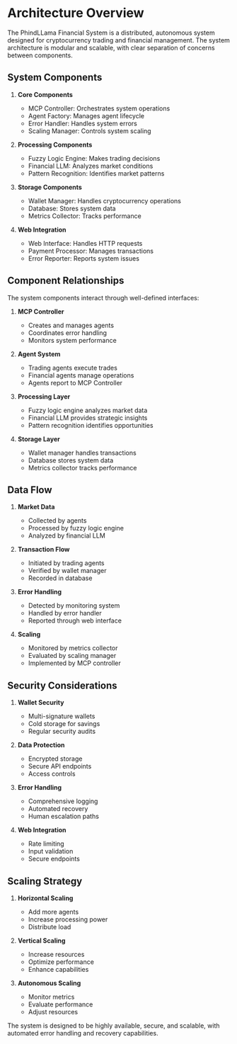 # Architecture Overview

The PhindLLama Financial System is a distributed, autonomous system designed for cryptocurrency trading and financial management. The system architecture is modular and scalable, with clear separation of concerns between components.

## System Components

1. **Core Components**
   - MCP Controller: Orchestrates system operations
   - Agent Factory: Manages agent lifecycle
   - Error Handler: Handles system errors
   - Scaling Manager: Controls system scaling

2. **Processing Components**
   - Fuzzy Logic Engine: Makes trading decisions
   - Financial LLM: Analyzes market conditions
   - Pattern Recognition: Identifies market patterns

3. **Storage Components**
   - Wallet Manager: Handles cryptocurrency operations
   - Database: Stores system data
   - Metrics Collector: Tracks performance

4. **Web Integration**
   - Web Interface: Handles HTTP requests
   - Payment Processor: Manages transactions
   - Error Reporter: Reports system issues

## Component Relationships

The system components interact through well-defined interfaces:

1. **MCP Controller**
   - Creates and manages agents
   - Coordinates error handling
   - Monitors system performance

2. **Agent System**
   - Trading agents execute trades
   - Financial agents manage operations
   - Agents report to MCP Controller

3. **Processing Layer**
   - Fuzzy logic engine analyzes market data
   - Financial LLM provides strategic insights
   - Pattern recognition identifies opportunities

4. **Storage Layer**
   - Wallet manager handles transactions
   - Database stores system data
   - Metrics collector tracks performance

## Data Flow

1. **Market Data**
   - Collected by agents
   - Processed by fuzzy logic engine
   - Analyzed by financial LLM

2. **Transaction Flow**
   - Initiated by trading agents
   - Verified by wallet manager
   - Recorded in database

3. **Error Handling**
   - Detected by monitoring system
   - Handled by error handler
   - Reported through web interface

4. **Scaling**
   - Monitored by metrics collector
   - Evaluated by scaling manager
   - Implemented by MCP controller

## Security Considerations

1. **Wallet Security**
   - Multi-signature wallets
   - Cold storage for savings
   - Regular security audits

2. **Data Protection**
   - Encrypted storage
   - Secure API endpoints
   - Access controls

3. **Error Handling**
   - Comprehensive logging
   - Automated recovery
   - Human escalation paths

4. **Web Integration**
   - Rate limiting
   - Input validation
   - Secure endpoints

## Scaling Strategy

1. **Horizontal Scaling**
   - Add more agents
   - Increase processing power
   - Distribute load

2. **Vertical Scaling**
   - Increase resources
   - Optimize performance
   - Enhance capabilities

3. **Autonomous Scaling**
   - Monitor metrics
   - Evaluate performance
   - Adjust resources

The system is designed to be highly available, secure, and scalable, with automated error handling and recovery capabilities.
